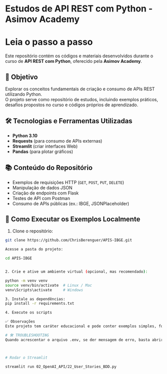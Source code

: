 # Estudos de API REST com Python - Asimov Academy
# Leia o passo a passo

Este repositório contém os códigos e materiais desenvolvidos durante o curso de **API REST com Python**, oferecido pela **Asimov Academy**.

## 🎯 Objetivo

Explorar os conceitos fundamentais de criação e consumo de APIs REST utilizando Python.  
O projeto serve como repositório de estudos, incluindo exemplos práticos, desafios propostos no curso e códigos próprios de aprendizado.

## 🛠️ Tecnologias e Ferramentas Utilizadas

- **Python 3.10**
- **Requests** (para consumo de APIs externas)
- **Streamlit** (criar interfaces Web)
- **Pandas** (para plotar gráficos)

## 📚 Conteúdo do Repositório

- Exemplos de requisições HTTP (`GET`, `POST`, `PUT`, `DELETE`)
- Manipulação de dados JSON
- Criação de endpoints com Flask
- Testes de API com Postman
- Consumo de APIs públicas (ex.: IBGE, JSONPlaceholder)

## 🚀 Como Executar os Exemplos Localmente

1. Clone o repositório:

```bash
git clone https://github.com/ChrisBerenguer/APIS-IBGE.git

Acesse a pasta do projeto:

cd APIS-IBGE


2. Crie e ative um ambiente virtual (opcional, mas recomendado):

python -m venv venv
source venv/bin/activate  # Linux / Mac
venv\Scripts\activate     # Windows

3. Instale as dependências:
pip install -r requirements.txt

4. Execute os scripts

✅ Observações
Este projeto tem caráter educacional e pode conter exemplos simples, focados apenas no entendimento de conceitos de API REST.

# 🛠️ TROUBLESHOOTING 
Quando acrescentar o arquivo .env, se der mensagem de erro, basta abrir no bloco de notas, colar a chave do token e salvar



# Rodar o Streamlit

streamlit run 02_OpenAI_API/22_User_Stories_BDD.py